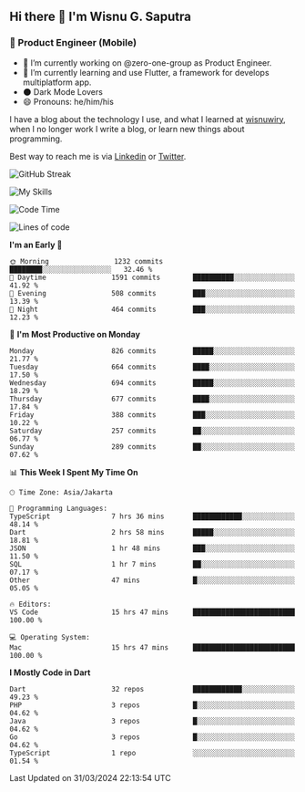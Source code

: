 ## Hi there 👋 I'm Wisnu G. Saputra

### :mobile_phone_off: Product Engineer (Mobile)

- 🔭 I’m currently working on @zero-one-group as Product Engineer.
- 🌱 I’m currently learning and use Flutter, a framework for develops multiplatform app.
- 🌑 Dark Mode Lovers
- 😄 Pronouns: he/him/his

I have a blog about the technology I use, and what I learned at [wisnuwiry](https://wisnuwiry.space/), when I no longer work I write a blog, or learn new things about programming.

Best way to reach me is via [Linkedin](https://www.linkedin.com/in/wisnu-saputra/) or [Twitter](https://twitter.com/wisnuwiry).

![GitHub Streak](https://streak-stats.demolab.com?user=wisnuwiry&theme=dark&hide_border=true)

![My Skills](https://skillicons.dev/icons?i=dart,flutter,kotlin,swift,go,js,css,neovim,git,linux&perline=5)

<!--START_SECTION:waka-->
![Code Time](http://img.shields.io/badge/Code%20Time-1%2C151%20hrs%2042%20mins-blue)

![Lines of code](https://img.shields.io/badge/From%20Hello%20World%20I%27ve%20Written-4.4%20million%20lines%20of%20code-blue)

**I'm an Early 🐤** 

```text
🌞 Morning                1232 commits        ████████░░░░░░░░░░░░░░░░░   32.46 % 
🌆 Daytime                1591 commits        ██████████░░░░░░░░░░░░░░░   41.92 % 
🌃 Evening                508 commits         ███░░░░░░░░░░░░░░░░░░░░░░   13.39 % 
🌙 Night                  464 commits         ███░░░░░░░░░░░░░░░░░░░░░░   12.23 % 
```
📅 **I'm Most Productive on Monday** 

```text
Monday                   826 commits         █████░░░░░░░░░░░░░░░░░░░░   21.77 % 
Tuesday                  664 commits         ████░░░░░░░░░░░░░░░░░░░░░   17.50 % 
Wednesday                694 commits         █████░░░░░░░░░░░░░░░░░░░░   18.29 % 
Thursday                 677 commits         ████░░░░░░░░░░░░░░░░░░░░░   17.84 % 
Friday                   388 commits         ███░░░░░░░░░░░░░░░░░░░░░░   10.22 % 
Saturday                 257 commits         ██░░░░░░░░░░░░░░░░░░░░░░░   06.77 % 
Sunday                   289 commits         ██░░░░░░░░░░░░░░░░░░░░░░░   07.62 % 
```


📊 **This Week I Spent My Time On** 

```text
🕑︎ Time Zone: Asia/Jakarta

💬 Programming Languages: 
TypeScript               7 hrs 36 mins       ████████████░░░░░░░░░░░░░   48.14 % 
Dart                     2 hrs 58 mins       █████░░░░░░░░░░░░░░░░░░░░   18.81 % 
JSON                     1 hr 48 mins        ███░░░░░░░░░░░░░░░░░░░░░░   11.50 % 
SQL                      1 hr 7 mins         ██░░░░░░░░░░░░░░░░░░░░░░░   07.17 % 
Other                    47 mins             █░░░░░░░░░░░░░░░░░░░░░░░░   05.05 % 

🔥 Editors: 
VS Code                  15 hrs 47 mins      █████████████████████████   100.00 % 

💻 Operating System: 
Mac                      15 hrs 47 mins      █████████████████████████   100.00 % 
```

**I Mostly Code in Dart** 

```text
Dart                     32 repos            ████████████░░░░░░░░░░░░░   49.23 % 
PHP                      3 repos             █░░░░░░░░░░░░░░░░░░░░░░░░   04.62 % 
Java                     3 repos             █░░░░░░░░░░░░░░░░░░░░░░░░   04.62 % 
Go                       3 repos             █░░░░░░░░░░░░░░░░░░░░░░░░   04.62 % 
TypeScript               1 repo              ░░░░░░░░░░░░░░░░░░░░░░░░░   01.54 % 
```




 Last Updated on 31/03/2024 22:13:54 UTC
<!--END_SECTION:waka-->
